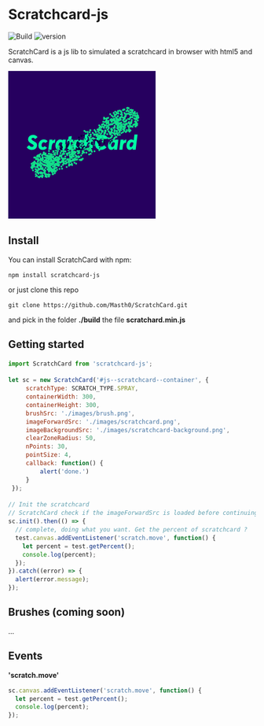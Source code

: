 # Scratchcard-js 
![Build](https://travis-ci.org/Masth0/ScratchCard.svg?branch=v2)
![version](https://img.shields.io/npm/v/scratchcard-js.svg)

ScratchCard is a js lib to simulated a scratchcard in browser with html5 and canvas.

![version](./scratchcard-js.png)

## Install
You can install ScratchCard with npm:
```
npm install scratchcard-js
```
or just clone this repo
```
git clone https://github.com/Masth0/ScratchCard.git
```
and pick in the folder **./build** the file **scratchard.min.js**

## Getting started

```js
import ScratchCard from 'scratchcard-js';

let sc = new ScratchCard('#js--scratchcard--container', {
     scratchType: SCRATCH_TYPE.SPRAY,
     containerWidth: 300,
     containerHeight: 300,
     brushSrc: './images/brush.png',
     imageForwardSrc: './images/scratchcard.png',
     imageBackgroundSrc: './images/scratchcard-background.png',
     clearZoneRadius: 50,
     nPoints: 30,
     pointSize: 4,
     callback: function() {
         alert('done.')
     }
 });

// Init the scratchcard
// ScratchCard check if the imageForwardSrc is loaded before continuing for not reveal the background image.
sc.init().then(() => {
  // complete, doing what you want. Get the percent of scratchcard ?
  test.canvas.addEventListener('scratch.move', function() {
    let percent = test.getPercent();
    console.log(percent);
  });
}).catch((error) => {
  alert(error.message);
});
```

## Brushes (coming soon)
...

## Events
**'scratch.move'**
```js
sc.canvas.addEventListener('scratch.move', function() {
  let percent = test.getPercent();
  console.log(percent);
});
```